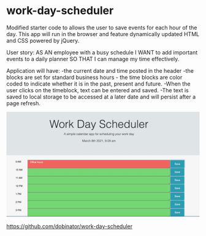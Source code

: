 # work-day-scheduler
Modified starter code to allows the user to save events for each hour of the day.  This app will run in the browser and feature dynamically updated HTML and CSS powered by jQuery.


User story: 
AS AN employee with a busy schedule
I WANT to add important events to a daily planner
SO THAT I can manage my time effectively. 

Application will have: 
    -the current date and time posted in the header
    -the blocks are set for standard business hours
    - the time blocks are color coded to indicate whether it is in the past, present and future.
    -When the user clicks on the timeblock, text can be entered and saved.
    -The text is saved to local storage to be accessed at a later date and will persist after a page refresh.



![work-day-scheduler](./assets/images/schedule.jpg)

https://github.com/dobinator/work-day-scheduler


